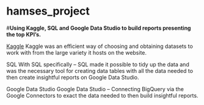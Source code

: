 # hamses_project

#**Using Kaggle, SQL and Google Data Studio to build reports presenting the top KPI’s.** 

[Kaggle]( https://www.kaggle.com/olistbr/brazilian-ecommerce)
Kaggle was an efficient way of choosing and obtaining datasets to work with from the large variety it hosts on the website.

SQL
With SQL specifically – SQL made it possible to tidy up the data and was the necessary tool for creating data tables with all the data needed to then create insightful reports on Google Data Studio.

Google Data Studio
Google Data Studio – Connecting BigQuery via the Google Connectors to exact the data needed to then build insightful reports.
